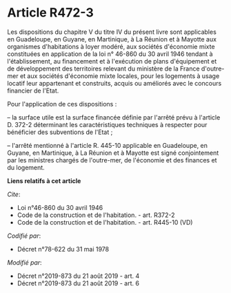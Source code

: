 # Article R472-3

Les dispositions du chapitre V du titre IV du présent livre sont applicables en Guadeloupe, en Guyane, en Martinique, à La
Réunion et à Mayotte aux organismes d'habitations à loyer modéré, aux sociétés d'économie mixte constituées en application de
la loi n° 46-860 du 30 avril 1946 tendant à l'établissement, au financement et à l'exécution de plans d'équipement et de
développement des territoires relevant du ministère de la France d'outre-mer et aux sociétés d'économie mixte locales, pour
les logements à usage locatif leur appartenant et construits, acquis ou améliorés avec le concours financier de l'Etat.

Pour l'application de ces dispositions :

– la surface utile est la surface financée définie par l'arrêté prévu à l'article D. 372-2 déterminant les caractéristiques
techniques à respecter pour bénéficier des subventions de l'Etat ;

– l'arrêté mentionné à l'article R. 445-10 applicable en Guadeloupe, en Guyane, en Martinique, à La Réunion et à Mayotte est
signé conjointement par les ministres chargés de l'outre-mer, de l'économie et des finances et du logement.

**Liens relatifs à cet article**

_Cite_:

  - Loi n°46-860 du 30 avril 1946
  - Code de la construction et de l'habitation. - art. R372-2
  - Code de la construction et de l'habitation. - art. R445-10 (VD)

_Codifié par_:

  - Décret n°78-622 du 31 mai 1978

_Modifié par_:

  - Décret n°2019-873 du 21 août 2019 - art. 4
  - Décret n°2019-873 du 21 août 2019 - art. 6
